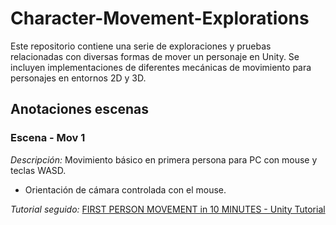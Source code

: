 # Character-Movement-Explorations
Este repositorio contiene una serie de exploraciones y pruebas relacionadas con diversas formas de mover un personaje en Unity. Se incluyen implementaciones de diferentes mecánicas de movimiento para personajes en entornos 2D y 3D.

## Anotaciones escenas
### Escena - Mov 1
_Descripción:_ Movimiento básico en primera persona para PC con mouse y teclas WASD. 
- Orientación de cámara controlada con el mouse.

_Tutorial seguido:_ [FIRST PERSON MOVEMENT in 10 MINUTES - Unity Tutorial](https://www.youtube.com/watch?v=f473C43s8nE)


